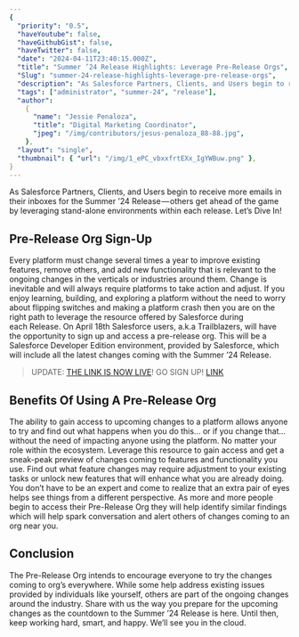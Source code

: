 ```yaml
---
{
  "priority": "0.5",
  "haveYoutube": false,
  "haveGithubGist": false,
  "haveTwitter": false,
  "date": "2024-04-11T23:40:15.000Z",
  "title": "Summer ’24 Release Highlights: Leverage Pre-Release Orgs",
  "Slug": "summer-24-release-highlights-leverage-pre-release-orgs",
  "description": "As Salesforce Partners, Clients, and Users begin to receive more emails in their inboxes for the Summer ’24 Release — others get ahead of the game by leveraging stand-alone environments within each release..",
  "tags": ["administrator", "summer-24", "release"],
  "author":
    {
      "name": "Jessie Penaloza",
      "title": "Digital Marketing Coordinator",
      "jpeg": "/img/contributors/jesus-penaloza_88-88.jpg",
    },
  "layout": "single",
  "thumbnail": { "url": "/img/1_ePC_vbxxfrtEXx_IgYWBuw.png" },
}
---
```


As Salesforce Partners, Clients, and Users begin to receive more emails in their inboxes for the Summer ’24 Release — others get ahead of the game by leveraging stand-alone environments within each release.
Let’s Dive In!

## Pre-Release Org Sign-Up

Every platform must change several times a year to improve existing features, remove others, and add new functionality that is relevant to the ongoing changes in the verticals or industries around them. Change is inevitable and will always require platforms to take action and adjust.
If you enjoy learning, building, and exploring a platform without the need to worry about flipping switches and making a platform crash then you are on the right path to leverage the resource offered by Salesforce during each Release.
On April 18th Salesforce users, a.k.a Trailblazers, will have the opportunity to sign up and access a pre-release org. This will be a Salesforce Developer Edition environment, provided by Salesforce, which will include all the latest changes coming with the Summer ’24 Release.

> UPDATE: [THE LINK IS NOW LIVE](https://www.salesforce.com/form/signup/scheduler-prerelease-trial/)! GO SIGN UP! [LINK](https://www.salesforce.com/form/signup/scheduler-prerelease-trial/)

## Benefits Of Using A Pre-Release Org

The ability to gain access to upcoming changes to a platform allows anyone to try and find out what happens when you do this… or if you change that… without the need of impacting anyone using the platform.
No matter your role within the ecosystem. Leverage this resource to gain access and get a sneak-peak preview of changes coming to features and functionality you use. Find out what feature changes may require adjustment to your existing tasks or unlock new features that will enhance what you are already doing.
You don’t have to be an expert and come to realize that an extra pair of eyes helps see things from a different perspective. As more and more people begin to access their Pre-Release Org they will help identify similar findings which will help spark conversation and alert others of changes coming to an org near you.

## Conclusion

The Pre-Release Org intends to encourage everyone to try the changes coming to org’s everywhere. While some help address existing issues provided by individuals like yourself, others are part of the ongoing changes around the industry.
Share with us the way you prepare for the upcoming changes as the countdown to the Summer ’24 Release is here.
Until then, keep working hard, smart, and happy. We’ll see you in the cloud.
